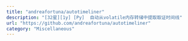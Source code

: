 ```yaml
---
title: "andreafortuna/autotimeliner"
description: "[32星][1y] [Py]  自动从volatile内存转储中提取取证时间线"
url: "https://github.com/andreafortuna/autotimeliner"
category: "Miscellaneous"
---
```

